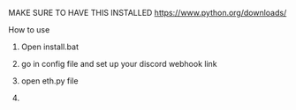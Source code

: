 MAKE SURE TO HAVE THIS INSTALLED
https://www.python.org/downloads/


How to use
1. Open install.bat
2. go in config file and set up your discord webhook link
3. open eth.py file

4. 
